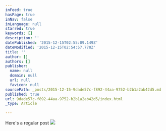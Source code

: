 ```yaml
---
inFeed: true
hasPage: true
inNav: false
inLanguage: null
starred: true
keywords: []
description: ''
datePublished: '2015-12-15T02:55:09.149Z'
dateModified: '2015-12-15T02:54:57.770Z'
title: ''
author: []
authors: []
publisher:
  name: null
  domain: null
  url: null
  favicon: null
sourcePath: _posts/2015-12-15-9dade57c-f892-44aa-9752-b2b1a2ab42d5.md
published: true
url: 9dade57c-f892-44aa-9752-b2b1a2ab42d5/index.html
_type: Article

---
```

Here's a regular post ![](https://the-grid-user-content.s3-us-west-2.amazonaws.com/1540b1ad-1cc4-4f68-a05b-9ed6a060fa22.jpg)